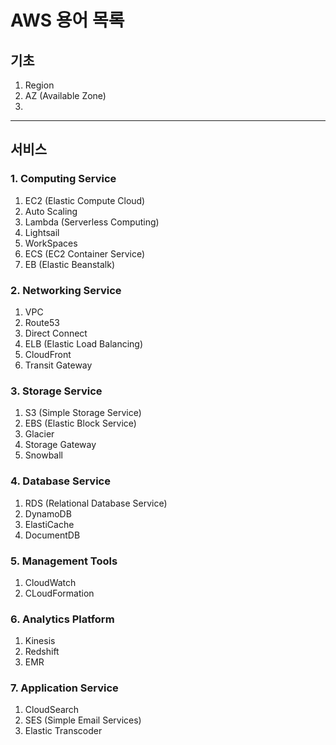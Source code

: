 # AWS 용어 목록

## 기초

1. Region
2. AZ (Available Zone)
3. 

---

## 서비스

### 1. Computing Service
1. EC2 (Elastic Compute Cloud)
2. Auto Scaling
3. Lambda (Serverless Computing)
4. Lightsail
5. WorkSpaces
6. ECS (EC2 Container Service)
7. EB (Elastic Beanstalk)

### 2. Networking Service
1. VPC
2. Route53
3. Direct Connect
4. ELB (Elastic Load Balancing)
5. CloudFront
6. Transit Gateway

### 3. Storage Service
1. S3 (Simple Storage Service)
2. EBS (Elastic Block Service)
3. Glacier
4. Storage Gateway
5. Snowball

### 4. Database Service
1. RDS (Relational Database Service)
2. DynamoDB
3. ElastiCache
4. DocumentDB

### 5. Management Tools
1. CloudWatch
2. CLoudFormation

### 6. Analytics Platform
1. Kinesis
2. Redshift
3. EMR

### 7. Application Service
1. CloudSearch
2. SES (Simple Email Services)
3. Elastic Transcoder